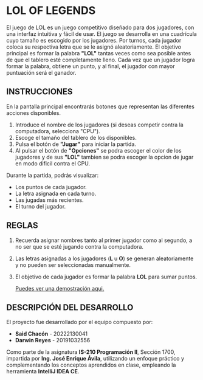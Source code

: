 # LOL OF LEGENDS

El juego de LOL es un juego competitivo diseñado para dos jugadores, con una interfaz intuitiva y fácil de usar. El juego se desarrolla en una cuadrícula cuyo tamaño es escogido por los jugadores. Por turnos, cada jugador coloca su respectiva letra que se le asignó aleatoriamente. El objetivo principal es formar la palabra **"LOL"** tantas veces como sea posible antes de que el tablero esté completamente lleno. Cada vez que un jugador logra formar la palabra, obtiene un punto, y al final, el jugador con mayor puntuación será el ganador.

## INSTRUCCIONES

En la pantalla principal encontrarás botones que representan las diferentes acciones disponibles.

1. Introduce el nombre de los jugadores (si deseas competir contra la computadora, selecciona "CPU").
2. Escoge el tamaño del tablero de los disponibles.
3. Pulsa el botón de **"Jugar"** para iniciar la partida.
4. Al pulsar el botón de **"Opciones"** se podra escoger el color de los jugadores y de sus **"LOL"** tambien se podra escoger la opcion de jugar en modo dificil contra el CPU.


Durante la partida, podrás visualizar:
- Los puntos de cada jugador.
- La letra asignada en cada turno.
- Las jugadas más recientes.
- El turno del jugador.

## REGLAS

1. Recuerda asignar nombres tanto al primer jugador como al segundo, a no ser que se esté jugando contra la computadora.
2. Las letras asignadas a los jugadores (**L** u **O**) se generan aleatoriamente y no pueden ser seleccionadas manualmente.
3. El objetivo de cada jugador es formar la palabra **LOL** para sumar puntos.

   [Puedes ver una demostración aqui.](https://youtu.be/B0n2sQeZXkc) 

## DESCRIPCIÓN DEL DESARROLLO

El proyecto fue desarrollado por el equipo compuesto por:
- **Said Chacón** - 20222130041
- **Darwin Reyes** - 20191032556

Como parte de la asignatura **IS-210 Programación II**, Sección 1700, impartida por **Ing. José Enrique Ávila**, utilizando un enfoque práctico y complementando los conceptos aprendidos en clase, empleando la herramienta **IntelliJ IDEA CE**.
